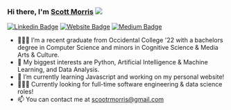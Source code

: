 ### Hi there, I'm <a href="https://scottmorris.dev" target="_blank">Scott Morris</a>  ![](https://visitor-badge.glitch.me/badge?page_id=scottdmorris.visitor-badge)

[![Linkedin Badge](https://img.shields.io/badge/-LinkedIn-0e76a8?style=flat-square&logo=Linkedin&logoColor=white)](https://www.linkedin.com/in/scottdmorris/)
[![Website Badge](https://img.shields.io/badge/Website-3b5998?style=flat-square&logo=google-chrome&logoColor=white)](https://scottmorris.dev)
[![Medium Badge](https://img.shields.io/badge/medium-%2312100E.svg?&style=for-square&logo=medium&logoColor=white)](https://medium.com/@scootr)

- 👨🏽‍🎓  I’m a recent graduate from Occidental College '22 with a bachelors degree in Computer Science and minors in Cognitive Science & Media Arts & Culture.
- 👀  My biggest interests are Python, Artificial Intelligence & Machine Learning, and Data Analysis. 
- 🌱  I’m currently learning Javascript and working on my personal website!
- 👨🏽‍💻  Currently looking for full-time software engineering & data science roles!
- 📫  You can contact me at scootrmorris@gmail.com



<!---
scottdmorris/scottdmorris is a ✨ special ✨ repository because its `README.md` (this file) appears on your GitHub profile.
You can click the Preview link to take a look at your changes.
--->
